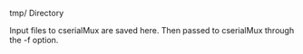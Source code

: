 tmp/ Directory

Input files to cserialMux are saved here. Then passed to cserialMux through the -f option.
